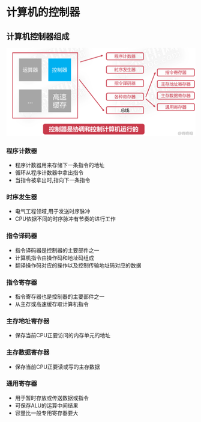 # 计算机的控制器

## 计算机控制器组成

![image-20210113194838962](14计算机的控制器.assets/image-20210113194838962.png)

### 程序计数器

* 程序计数器用来存储下一条指令的地址
* 循环从程序计数器中拿出指令
* 当指令被拿出时,指向下一条指令

### 时序发生器

* 电气工程领域,用于发送时序脉冲
* CPU依据不同的时序脉冲有节奏的进行工作

### 指令译码器

* 指令译码器是控制器的主要部件之一
* 计算机指令由操作码和地址码组成
* 翻译操作码对应的操作以及控制传输地址码对应的数据

### 指令寄存器

* 指令寄存器也是控制器的主要部件之一
* 从主存或高速缓存取计算机指令

### 主存地址寄存器

* 保存当前CPU正要访问的内存单元的地址

### 主存数据寄存器

* 保存当前CPU正要读或写的主存数据

### 通用寄存器

* 用于暂时存放或传送数据或指令
* 可保存ALU的运算中间结果
* 容量比一般专用寄存器要大